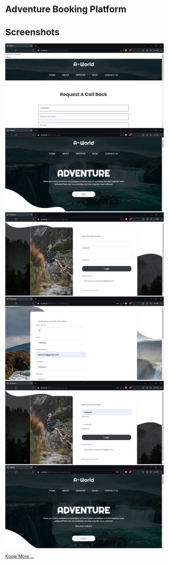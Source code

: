 # Adventure Booking Platform
# Screenshots

![](/Image/1.png)
![](/Image/2.png)
![](/Image/3.png)
![](/Image/4.png)
![](/Image/5.png)
![](/Image/6.png)

[Know More ... ](https://github.com/anujkshah2/See_My_Portfolio)
